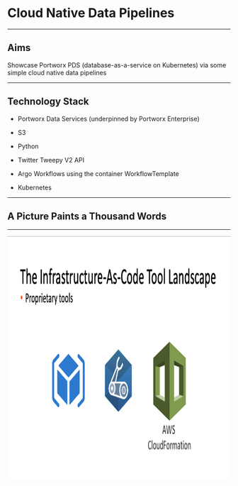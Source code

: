 # Cloud Native Data Pipelines 

---

## Aims

Showcase Portworx PDS (database-as-a-service on Kubernetes) via some simple cloud native data pipelines

---

## Technology Stack

- Portworx Data Services (underpinned by Portworx Enterprise)

- S3

- Python

- Twitter Tweepy V2 API

- Argo Workflows using the container WorkflowTemplate

- Kubernetes
---

## A Picture Paints a Thousand Words

---

<img src="images/03.png" width="1920" height="550">
